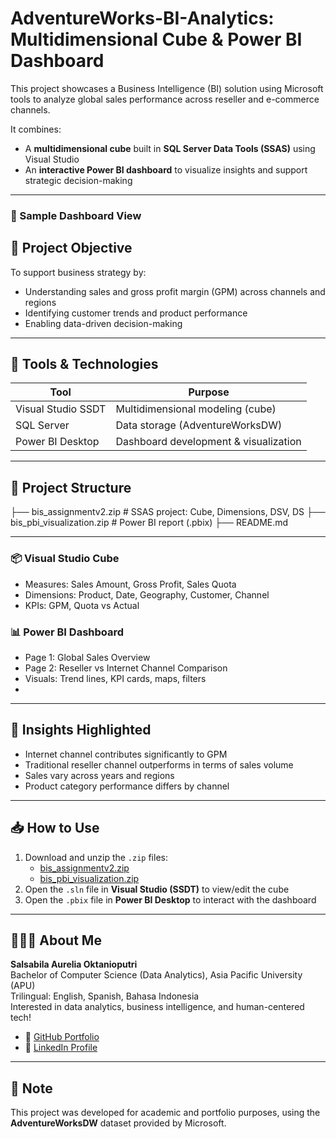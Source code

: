# AdventureWorks-BI-Analytics: Multidimensional Cube & Power BI Dashboard

This project showcases a Business Intelligence (BI) solution using Microsoft tools to analyze global sales performance across reseller and e-commerce channels.

It combines:
- A **multidimensional cube** built in **SQL Server Data Tools (SSAS)** using Visual Studio
- An **interactive Power BI dashboard** to visualize insights and support strategic decision-making

---
### 📸 Sample Dashboard View


## 🎯 Project Objective

To support business strategy by:
- Understanding sales and gross profit margin (GPM) across channels and regions
- Identifying customer trends and product performance
- Enabling data-driven decision-making

---

## 🧰 Tools & Technologies

| Tool              | Purpose                                  |
|-------------------|-------------------------------------------|
| Visual Studio SSDT| Multidimensional modeling (cube)         |
| SQL Server        | Data storage (AdventureWorksDW)          |
| Power BI Desktop  | Dashboard development & visualization    |

---

## 📁 Project Structure
├── bis_assignmentv2.zip # SSAS project: Cube, Dimensions, DSV, DS
├── bis_pbi_visualization.zip # Power BI report (.pbix)
├── README.md

---
### 📦 Visual Studio Cube
- Measures: Sales Amount, Gross Profit, Sales Quota
- Dimensions: Product, Date, Geography, Customer, Channel
- KPIs: GPM, Quota vs Actual

### 📊 Power BI Dashboard
- Page 1: Global Sales Overview
- Page 2: Reseller vs Internet Channel Comparison
- Visuals: Trend lines, KPI cards, maps, filters
- 
---

## 🧠 Insights Highlighted
- Internet channel contributes significantly to GPM
- Traditional reseller channel outperforms in terms of sales volume
- Sales vary across years and regions
- Product category performance differs by channel

---

## 📥 How to Use

1. Download and unzip the `.zip` files:
   - [bis_assignmentv2.zip](./VisualStudioCube.zip)
   - [bis_pbi_visualization.zip](./PowerBI_Report.zip)
2. Open the `.sln` file in **Visual Studio (SSDT)** to view/edit the cube
3. Open the `.pbix` file in **Power BI Desktop** to interact with the dashboard

---

## 👩🏻‍💻 About Me

**Salsabila Aurelia Oktanioputri**  
Bachelor of Computer Science (Data Analytics), Asia Pacific University (APU)  
Trilingual: English, Spanish, Bahasa Indonesia  
Interested in data analytics, business intelligence, and human-centered tech!

- 🔗 [GitHub Portfolio](https://github.com/salsabilaoktanio)
- 🔗 [LinkedIn Profile](https://www.linkedin.com/in/salsabila-aurelia-oktanioputri/)

---

## 📌 Note

This project was developed for academic and portfolio purposes, using the **AdventureWorksDW** dataset provided by Microsoft.

